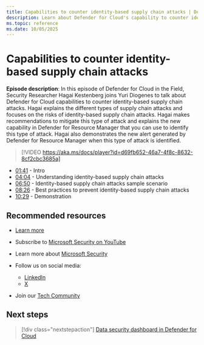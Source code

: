 ```yaml
---
title: Capabilities to counter identity-based supply chain attacks | Defender for Cloud in the Field 
description: Learn about Defender for Cloud's capability to counter identity-based supply chain attacks.
ms.topic: reference
ms.date: 10/05/2025
---
```


# Capabilities to counter identity-based supply chain attacks

**Episode description**: In this episode of Defender for Cloud in the Field, Security Researcher Hagai Kestenberg joins Yuri Diogenes to talk about Defender for Cloud capabilities to counter identity-based supply chain attacks. Hagai explains the different types of supply chain attacks and focuses on the risks of identity-based supply chain attacks. Hagai makes recommendations to mitigate this type of attack and explains the new capability in Defender for Resource Manager that you can use to identify this type of attack. Hagai also demonstrates the new alert generated by Defender for Resource Manager when this type of attack is identified.

> [!VIDEO https://aka.ms/docs/player?id=d69fb652-46a7-4f8c-8632-8cf2cbc3685a]

- [01:41](/shows/mdc-in-the-field/counter-identity-based-supply-chain-attacks#time=01m41s) - Intro
- [04:04](/shows/mdc-in-the-field/counter-identity-based-supply-chain-attacks#time=04m04s) - Understanding identity-based supply chain attacks
- [06:50](/shows/mdc-in-the-field/counter-identity-based-supply-chain-attacks#time=06m50s) - Identity-based supply chain attacks sample scenario
- [08:26](/shows/mdc-in-the-field/counter-identity-based-supply-chain-attacks#time=08m26s) - Best practices to prevent identity-based supply chain attacks
- [10:29](/shows/mdc-in-the-field/counter-identity-based-supply-chain-attacks#time=10m29s) - Demonstration

## Recommended resources

- [Learn more](https://techcommunity.microsoft.com/t5/microsoft-defender-for-cloud/announcing-microsoft-defender-for-cloud-capabilities-to-counter/ba-p/3876012)
- Subscribe to [Microsoft Security on YouTube](https://www.youtube.com/playlist?list=PL3ZTgFEc7LysiX4PfHhdJPR7S8mGO14YS)
- Learn more about [Microsoft Security](https://msft.it/6002T9HQY)

- Follow us on social media:

  - [LinkedIn](https://www.linkedin.com/showcase/microsoft-security/)
  - [X](https://x.com/msftsecurity)

- Join our [Tech Community](https://aka.ms/SecurityTechCommunity)

## Next steps

> [!div class="nextstepaction"]
> [Data security dashboard in Defender for Cloud](episode-thirty-eight.md)
